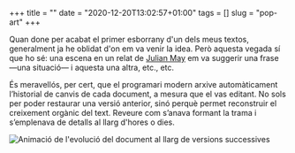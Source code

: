 +++
title = ""
date = "2020-12-20T13:02:57+01:00"
tags = []
slug = "pop-art"
+++

Quan done per acabat el primer esborrany d'un dels meus textos, generalment ja he oblidat d'on em va venir la idea. Però aquesta vegada sí que ho sé: una escena en un relat de [Julian May](https://en.wikipedia.org/wiki/Julian_May) em va suggerir una frase —una situació— i aquesta una altra, etc., etc.

És meravellós, per cert, que el programari modern arxive automàticament l’historial de canvis de cada document, a mesura que el vas editant. No sols per poder restaurar una versió anterior, sinó perquè permet reconstruir el creixement orgànic del text. Reveure com s’anava formant la trama i s’emplenava de detalls al llarg d'hores o dies.

<img alt="Animació de l'evolució del document al llarg de versions successives" src="/uploads/2020/2020-12-20-pop-art.gif" style="max-height:560px">
